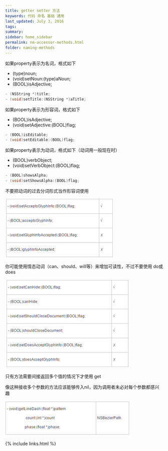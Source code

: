 ```yaml
---
title: getter setter 方法
keywords: 代码 命名 基础 通用
last_updated: July 3, 2016
tags:
summary:
sidebar: home_sidebar
permalink: nm-accessor-methods.html
folder: naming-methods
---
```



如果property表示为名词，格式如下

- (type)noun;
- (void)setNoun:(type)aNoun;  
- (BOOL)isAdjective;

```objective-c
- (NSString *)title;
- (void)setTitle:(NSString *)aTitle;
```

如果property表示为形容词，格式如下

- (BOOL)isAdjective;
- (void)setAdjective:(BOOL)flag;  

```objective-c
- (BOOL)isEditable;
- (void)setEditable:(BOOL)flag;
```

如果property表示为动词，格式如下（动词用一般现在时）

- (BOOL)verbObject;
- (void)setVerbObject:(BOOL)flag;  

```objective-c
- (BOOL)showsAlpha;
- (void)setShowsAlpha:(BOOL)flag;
```

不要把动词的过去分词形式当作形容词使用  

![1441510445810397](assets/1441510445810397.png)

你可能使用情态动词（can、should、will等）来增加可读性，不过不要使用 do或 does

![1441510455806266](assets/1441510455806266.png)

只有方法需要间接返回多个值的情况下才使用 get

像这种接收多个参数的方法应该能够传入nil，因为调用者未必对每个参数都感兴趣

![1441510465224919](assets/1441510465224919.png)




{% include links.html %}
